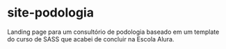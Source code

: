 # site-podologia
Landing page para um consultório de podologia baseado em um template do curso de SASS que acabei de concluir na Escola Alura.
